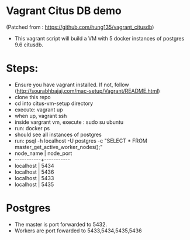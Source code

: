 # Vagrant Citus DB demo 
(Patched from : https://github.com/hung135/vagrant_citusdb)
- This vagrant script will build a VM with 5 docker instances of postgres 9.6 citusdb.
# Steps:
- Ensure you have vagrant installed. If not, follow (http://sourabhbajaj.com/mac-setup/Vagrant/README.html)
- clone this repo
- cd into citus-vm-setup directory 
- execute: vagrant up
- when up,  vagrant ssh 
- inside vargrant vm, execute : sudo su ubuntu
- run: docker ps 
- should see all instances of postgres
- run: psql -h localhost -U postgres -c "SELECT * FROM master_get_active_worker_nodes();"
- node_name | node_port 
- -----------+-----------
-  localhost |      5434
-  localhost |      5436
-  localhost |      5433
-  localhost |      5435


# Postgres
- The master is port forwarded to 5432. 
- Workers are port fowarded to 5433,5434,5435,5436
